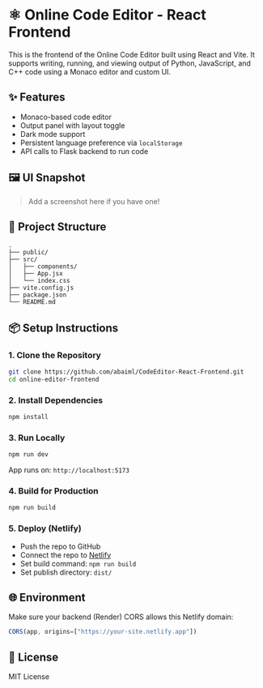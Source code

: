 # ⚛️ Online Code Editor - React Frontend

This is the frontend of the Online Code Editor built using React and Vite. It supports writing, running, and viewing output of Python, JavaScript, and C++ code using a Monaco editor and custom UI.

## ✨ Features

- Monaco-based code editor
- Output panel with layout toggle
- Dark mode support
- Persistent language preference via `localStorage`
- API calls to Flask backend to run code

## 🖼️ UI Snapshot

> Add a screenshot here if you have one!

## 📁 Project Structure

```
.
├── public/
├── src/
│   ├── components/
│   ├── App.jsx
│   └── index.css
├── vite.config.js
├── package.json
└── README.md
```

## 📦 Setup Instructions

### 1. Clone the Repository

```bash
git clone https://github.com/abaiml/CodeEditor-React-Frontend.git
cd online-editor-frontend
```

### 2. Install Dependencies

```bash
npm install
```

### 3. Run Locally

```bash
npm run dev
```

App runs on: `http://localhost:5173`

### 4. Build for Production

```bash
npm run build
```

### 5. Deploy (Netlify)

- Push the repo to GitHub
- Connect the repo to [Netlify](https://netlify.com)
- Set build command: `npm run build`
- Set publish directory: `dist/`

## 🌐 Environment

Make sure your backend (Render) CORS allows this Netlify domain:
```js
CORS(app, origins=["https://your-site.netlify.app"])
```

## 📄 License

MIT License
